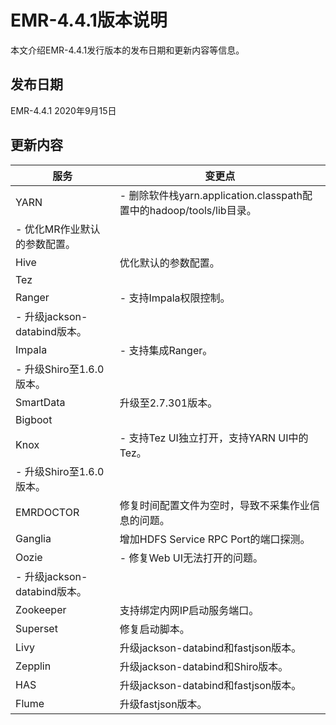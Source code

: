 # EMR-4.4.1版本说明

本文介绍EMR-4.4.1发行版本的发布日期和更新内容等信息。

## 发布日期

EMR-4.4.1 2020年9月15日

## 更新内容

|服务|变更点|
|--|---|
|YARN|-   删除软件栈yarn.application.classpath配置中的hadoop/tools/lib目录。
-   优化MR作业默认的参数配置。 |
|Hive|优化默认的参数配置。|
|Tez|
|Ranger|-   支持Impala权限控制。
-   升级jackson-databind版本。 |
|Impala|-   支持集成Ranger。
-   升级Shiro至1.6.0版本。 |
|SmartData|升级至2.7.301版本。|
|Bigboot|
|Knox|-   支持Tez UI独立打开，支持YARN UI中的Tez。
-   升级Shiro至1.6.0版本。 |
|EMRDOCTOR|修复时间配置文件为空时，导致不采集作业信息的问题。|
|Ganglia|增加HDFS Service RPC Port的端口探测。|
|Oozie|-   修复Web UI无法打开的问题。
-   升级jackson-databind版本。 |
|Zookeeper|支持绑定内网IP启动服务端口。|
|Superset|修复启动脚本。|
|Livy|升级jackson-databind和fastjson版本。|
|Zepplin|升级jackson-databind和Shiro版本。|
|HAS|升级jackson-databind和fastjson版本。|
|Flume|升级fastjson版本。|

